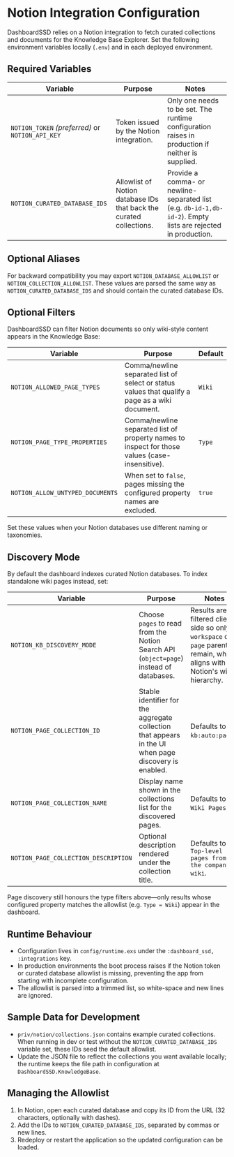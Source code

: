 # Notion Integration Configuration

DashboardSSD relies on a Notion integration to fetch curated collections and documents for the Knowledge Base Explorer. Set the following environment variables locally (`.env`) and in each deployed environment.

## Required Variables

| Variable | Purpose | Notes |
|----------|---------|-------|
| `NOTION_TOKEN` *(preferred)* or `NOTION_API_KEY` | Token issued by the Notion integration. | Only one needs to be set. The runtime configuration raises in production if neither is supplied. |
| `NOTION_CURATED_DATABASE_IDS` | Allowlist of Notion database IDs that back the curated collections. | Provide a comma- or newline-separated list (e.g. `db-id-1,db-id-2`). Empty lists are rejected in production. |

## Optional Aliases

For backward compatibility you may export `NOTION_DATABASE_ALLOWLIST` or `NOTION_COLLECTION_ALLOWLIST`. These values are parsed the same way as `NOTION_CURATED_DATABASE_IDS` and should contain the curated database IDs.

## Optional Filters

DashboardSSD can filter Notion documents so only wiki-style content appears in the Knowledge Base:

| Variable | Purpose | Default |
|----------|---------|---------|
| `NOTION_ALLOWED_PAGE_TYPES` | Comma/newline separated list of select or status values that qualify a page as a wiki document. | `Wiki` |
| `NOTION_PAGE_TYPE_PROPERTIES` | Comma/newline separated list of property names to inspect for those values (case-insensitive). | `Type` |
| `NOTION_ALLOW_UNTYPED_DOCUMENTS` | When set to `false`, pages missing the configured property names are excluded. | `true` |

Set these values when your Notion databases use different naming or taxonomies.

## Discovery Mode

By default the dashboard indexes curated Notion databases. To index standalone wiki pages instead, set:

| Variable | Purpose | Notes |
|----------|---------|-------|
| `NOTION_KB_DISCOVERY_MODE` | Choose `pages` to read from the Notion Search API (`object=page`) instead of databases. | Results are filtered client-side so only `workspace` or `page` parents remain, which aligns with Notion's wiki hierarchy. |
| `NOTION_PAGE_COLLECTION_ID` | Stable identifier for the aggregate collection that appears in the UI when page discovery is enabled. | Defaults to `kb:auto:pages`. |
| `NOTION_PAGE_COLLECTION_NAME` | Display name shown in the collections list for the discovered pages. | Defaults to `Wiki Pages`. |
| `NOTION_PAGE_COLLECTION_DESCRIPTION` | Optional description rendered under the collection title. | Defaults to `Top-level pages from the company wiki`. |

Page discovery still honours the type filters above—only results whose configured property matches the allowlist (e.g. `Type = Wiki`) appear in the dashboard.

## Runtime Behaviour

- Configuration lives in `config/runtime.exs` under the `:dashboard_ssd, :integrations` key.
- In production environments the boot process raises if the Notion token or curated database allowlist is missing, preventing the app from starting with incomplete configuration.
- The allowlist is parsed into a trimmed list, so white-space and new lines are ignored.

## Sample Data for Development

- `priv/notion/collections.json` contains example curated collections. When running in dev or test without the `NOTION_CURATED_DATABASE_IDS` variable set, these IDs seed the default allowlist.
- Update the JSON file to reflect the collections you want available locally; the runtime keeps the file path in configuration at `DashboardSSD.KnowledgeBase`.

## Managing the Allowlist

1. In Notion, open each curated database and copy its ID from the URL (32 characters, optionally with dashes).
2. Add the IDs to `NOTION_CURATED_DATABASE_IDS`, separated by commas or new lines.
3. Redeploy or restart the application so the updated configuration can be loaded.
